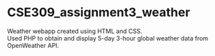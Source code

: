 # CSE309_assignment3_weather
Weather webapp created using HTML and CSS.  
Used PHP to obtain and display 5-day 3-hour global weather data from OpenWeather API.
